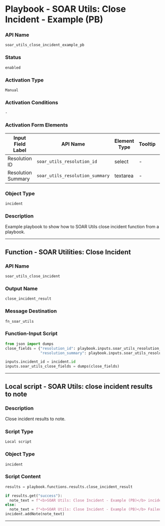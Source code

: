 <!--
    DO NOT MANUALLY EDIT THIS FILE
    THIS FILE IS AUTOMATICALLY GENERATED WITH resilient-sdk codegen
    Generated with resilient-sdk v51.0.5.0.1475
-->

# Playbook - SOAR Utils: Close Incident - Example (PB)

### API Name
`soar_utils_close_incident_example_pb`

### Status
`enabled`

### Activation Type
`Manual`

### Activation Conditions
`-`

### Activation Form Elements
| Input Field Label | API Name | Element Type | Tooltip | Requirement |
| ----------------- | -------- | ------------ | ------- | ----------- |
| Resolution ID | `soar_utils_resolution_id` | select | - | Always |
| Resolution Summary | `soar_utils_resolution_summary` | textarea | - | Always |

### Object Type
`incident`

### Description
Example playbook to show how to SOAR Utils close incident function from a playbook.


---
## Function - SOAR Utilities: Close Incident

### API Name
`soar_utils_close_incident`

### Output Name
`close_incident_result`

### Message Destination
`fn_soar_utils`

### Function-Input Script
```python
from json import dumps
close_fields = {"resolution_id": playbook.inputs.soar_utils_resolution_id,
                "resolution_summary": playbook.inputs.soar_utils_resolution_summary}

inputs.incident_id = incident.id
inputs.soar_utils_close_fields = dumps(close_fields)
```

---

## Local script - SOAR Utils: close incident results to note

### Description
Close incident results to note.

### Script Type
`Local script`

### Object Type
`incident`

### Script Content
```python
results = playbook.functions.results.close_incident_result

if results.get("success"):
  note_text = f"<b>SOAR Utils: Close Incident - Example (PB)</b> incident {results.inputs.incident_id} successfully closed."
else:
  note_text = f"<b>SOAR Utils: Close Incident - Example (PB)</b> Failed: {results.reason}"
incident.addNote(note_text)

```

---

